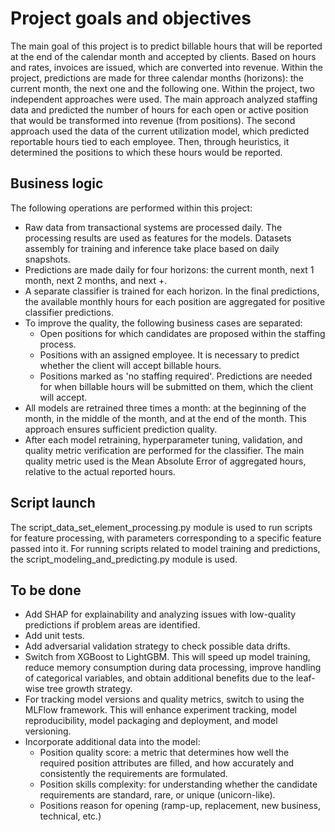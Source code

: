 Project goals and objectives
================
The main goal of this project is to predict billable hours that will be reported at the end of the calendar month and accepted by clients.
Based on hours and rates, invoices are issued, which are converted into revenue.
Within the project, predictions are made for three calendar months (horizons): the current month, the next one and the following one.
Within the project, two independent approaches were used.
The main approach analyzed staffing data and predicted the number of hours for each open or active position that would be transformed into revenue (from positions).
The second approach used the data of the current utilization model, which predicted reportable hours tied to each employee. Then, through heuristics, it determined the positions to which these hours would be reported.

Business logic
-----------------
The following operations are performed within this project:

- Raw data from transactional systems are processed daily. The processing results are used as features for the models. Datasets assembly for training and inference take place based on daily snapshots.
- Predictions are made daily for four horizons: the current month, next 1 month, next 2 months, and next +. 
- A separate classifier is trained for each horizon. In the final predictions, the available monthly hours for each position are aggregated for positive classifier predictions. 
- To improve the quality, the following business cases are separated:
  - Open positions for which candidates are proposed within the staffing process.
  - Positions with an assigned employee. It is necessary to predict whether the client will accept billable hours.
  - Positions marked as 'no staffing required'. Predictions are needed for when billable hours will be submitted on them, which the client will accept.
- All models are retrained three times a month: at the beginning of the month, in the middle of the month, and at the end of the month. This approach ensures sufficient prediction quality.
- After each model retraining, hyperparameter tuning, validation, and quality metric verification are performed for the classifier. The main quality metric used is the Mean Absolute Error of aggregated hours, relative to the actual reported hours.

Script launch
---------------
The script_data_set_element_processing.py module is used to run scripts for feature processing, with parameters corresponding to a specific feature passed into it.
For running scripts related to model training and predictions, the script_modeling_and_predicting.py module is used.

To be done
--------------

- Add SHAP for explainability and analyzing issues with low-quality predictions if problem areas are identified.
- Add unit tests.
- Add adversarial validation strategy to check possible data drifts.
- Switch from XGBoost to LightGBM. This will speed up model training, reduce memory consumption during data processing, improve handling of categorical variables, and obtain additional benefits due to the leaf-wise tree growth strategy.
- For tracking model versions and quality metrics, switch to using the MLFlow framework. This will enhance experiment tracking, model reproducibility, model packaging and deployment, and model versioning.
- Incorporate additional data into the model:
  - Position quality score: a metric that determines how well the required position attributes are filled, and how accurately and consistently the requirements are formulated.
  - Position skills complexity: for understanding whether the candidate requirements are standard, rare, or unique (unicorn-like).
  - Positions reason for opening (ramp-up, replacement, new business, technical, etc.)
